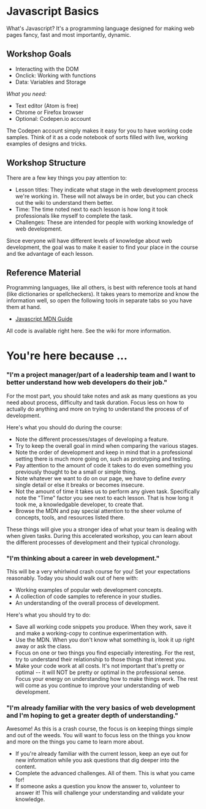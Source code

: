 # Javascript Basics

What's Javascript? It's a programming language designed for making web pages fancy, fast and most importantly, dynamic.

## Workshop Goals
- Interacting with the DOM
- Onclick: Working with functions 
- Data: Variables and Storage

_What you need:_
- Text editor (Atom is free)
- Chrome or Firefox browser
- Optional: Codepen.io account

The Codepen account simply  makes it easy for you to have working code samples. Think of it as a code notebook of sorts filled with live, working examples of designs and tricks.

## Workshop Structure
There are a few key things you pay attention to:

- Lesson titles: They indicate what stage in the web development process we're working in. These will not always be in order, but you can check out the wiki to understand them better.
- Time: The time noted next to each lesson is how long it took professionals like myself to complete the task. 
- Challenges: These are intended for people with working knowledge of web development. 

Since everyone will have different levels of knowledge about web development, the goal was to make it easier to find your place in the course and tke advantage of each lesson.

## Reference Material
Programming languages, like all others, is best with reference tools at hand (like dictionaries or spellcheckers). It takes years to memorize and know the information well, so open the following tools in separate tabs so you have them at hand.

- [Javascript MDN Guide](https://developer.mozilla.org/en-US/docs/Web/JavaScript/Guide)

All code is available right here. See the wiki for more information.

# You're here because ...

### "I'm a project manager/part of a leadership team and I want to better understand how web developers do their job."

For the most part, you should take notes and ask as many questions as you need about process, difficulty and task duration. Focus less on how to actually do anything and more on trying to understand the process of of development. 

Here's what you should do during the course:
- Note the different processes/stages of developing a feature.
- Try to keep the overall goal in mind when comparing the various stages.
- Note the order of development and keep in mind that in a professional setting there is much more going on, such as prototyping and testing.
- Pay attention to the amount of code it takes to do even something you previously thought to be a small or simple thing.
- Note whatever we want to do on our page, we have to define _every_ single detail or else it breaks or becomes insecure.
- Not the amount of time it takes us to perform any given task. Specifically note the "Time" factor you see next to each lesson. That is how long it took me, a knowledgable developer, to create that.
- Browse the MDN and pay special attention to the sheer volume of concepts, tools, and resources listed there. 

These things will give you a stronger idea of what your team is dealing with when given tasks. During this accelerated workshop, you can learn about the different processes of development and their typical chronology.

### "I'm thinking about a career in web development."

This will be a very whirlwind crash course for you! Set your expectations reasonably. Today you should walk out of here with:

- Working examples of popular web development concepts.
- A collection of code samples to reference in your studies.
- An understanding of the overall process of development.

 Here's what you should try to do:
- Save all working code snippets you produce. When they work, save it and make a working-copy to continue experimentation with. 
- Use the MDN. When you don't know what something is, look it up right away or ask the class. 
- Focus on one or two things you find especially interesting. For the rest, try to understand their relationship to those things that interest you.
- Make your code work at all costs. It's not important that's pretty or optimal -- it will NOT be pretty or optimal in the professional sense. Focus your energy on understanding how to make things work. The rest will come as you continue to improve your understanding of web development.

### "I'm already familiar with the very basics of web development and I'm hoping to get a greater depth of understanding."

Awesome! As this is a crash course, the focus is on keeping things simple and out of the weeds. You will want to focus less on the things you know and more on the things you came to learn more about.

- If you're already familiar with the current lesson, keep an eye out for new information while you ask questions that dig deeper into the content.
- Complete the advanced challenges. All of them. This is what you came for!
- If someone asks a question you know the answer to, volunteer to answer it! This will challenge your understanding and validate your knowledge.
